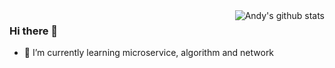 <img align="right" src="https://github-readme-stats.vercel.app/api?username=CryBecase&show_icons=true&theme=vue&count_private=true" alt="Andy's github stats" />

### Hi there 👋

- 🌱 I’m currently learning microservice, algorithm and network
